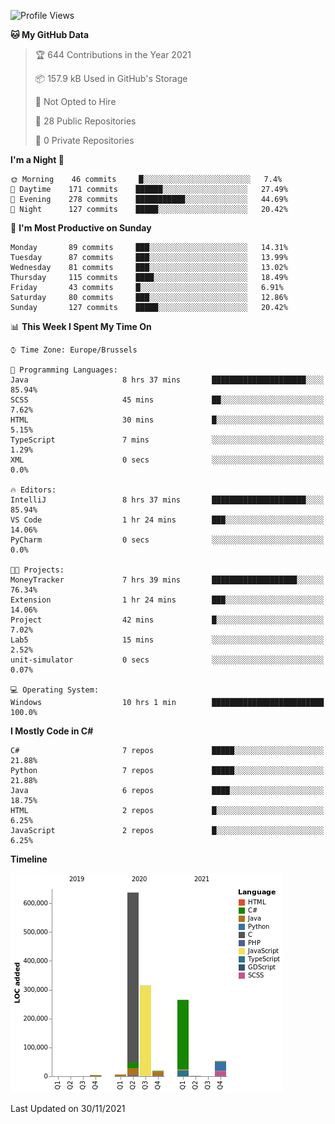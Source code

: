 <!--START_SECTION:waka-->
![Profile Views](http://img.shields.io/badge/Profile%20Views-56-blue)

**🐱 My GitHub Data** 

> 🏆 644 Contributions in the Year 2021
 > 
> 📦 157.9 kB Used in GitHub's Storage 
 > 
> 🚫 Not Opted to Hire
 > 
> 📜 28 Public Repositories 
 > 
> 🔑 0 Private Repositories  
 > 
**I'm a Night 🦉** 

```text
🌞 Morning    46 commits     █░░░░░░░░░░░░░░░░░░░░░░░░   7.4% 
🌆 Daytime    171 commits    ██████░░░░░░░░░░░░░░░░░░░   27.49% 
🌃 Evening    278 commits    ███████████░░░░░░░░░░░░░░   44.69% 
🌙 Night      127 commits    █████░░░░░░░░░░░░░░░░░░░░   20.42%

```
📅 **I'm Most Productive on Sunday** 

```text
Monday       89 commits     ███░░░░░░░░░░░░░░░░░░░░░░   14.31% 
Tuesday      87 commits     ███░░░░░░░░░░░░░░░░░░░░░░   13.99% 
Wednesday    81 commits     ███░░░░░░░░░░░░░░░░░░░░░░   13.02% 
Thursday     115 commits    ████░░░░░░░░░░░░░░░░░░░░░   18.49% 
Friday       43 commits     █░░░░░░░░░░░░░░░░░░░░░░░░   6.91% 
Saturday     80 commits     ███░░░░░░░░░░░░░░░░░░░░░░   12.86% 
Sunday       127 commits    █████░░░░░░░░░░░░░░░░░░░░   20.42%

```


📊 **This Week I Spent My Time On** 

```text
⌚︎ Time Zone: Europe/Brussels

💬 Programming Languages: 
Java                     8 hrs 37 mins       █████████████████████░░░░   85.94% 
SCSS                     45 mins             ██░░░░░░░░░░░░░░░░░░░░░░░   7.62% 
HTML                     30 mins             █░░░░░░░░░░░░░░░░░░░░░░░░   5.15% 
TypeScript               7 mins              ░░░░░░░░░░░░░░░░░░░░░░░░░   1.29% 
XML                      0 secs              ░░░░░░░░░░░░░░░░░░░░░░░░░   0.0%

🔥 Editors: 
IntelliJ                 8 hrs 37 mins       █████████████████████░░░░   85.94% 
VS Code                  1 hr 24 mins        ███░░░░░░░░░░░░░░░░░░░░░░   14.06% 
PyCharm                  0 secs              ░░░░░░░░░░░░░░░░░░░░░░░░░   0.0%

🐱‍💻 Projects: 
MoneyTracker             7 hrs 39 mins       ███████████████████░░░░░░   76.34% 
Extension                1 hr 24 mins        ███░░░░░░░░░░░░░░░░░░░░░░   14.06% 
Project                  42 mins             █░░░░░░░░░░░░░░░░░░░░░░░░   7.02% 
Lab5                     15 mins             ░░░░░░░░░░░░░░░░░░░░░░░░░   2.52% 
unit-simulator           0 secs              ░░░░░░░░░░░░░░░░░░░░░░░░░   0.07%

💻 Operating System: 
Windows                  10 hrs 1 min        █████████████████████████   100.0%

```

**I Mostly Code in C#** 

```text
C#                       7 repos             █████░░░░░░░░░░░░░░░░░░░░   21.88% 
Python                   7 repos             █████░░░░░░░░░░░░░░░░░░░░   21.88% 
Java                     6 repos             ████░░░░░░░░░░░░░░░░░░░░░   18.75% 
HTML                     2 repos             █░░░░░░░░░░░░░░░░░░░░░░░░   6.25% 
JavaScript               2 repos             █░░░░░░░░░░░░░░░░░░░░░░░░   6.25%

```


**Timeline**

![Chart not found](https://raw.githubusercontent.com/Arafa42/Arafa42/main/charts/bar_graph.png) 


 Last Updated on 30/11/2021
<!--END_SECTION:waka-->


<!-- 
[![Hits](https://hits.seeyoufarm.com/api/count/incr/badge.svg?url=https%3A%2F%2Fgithub.com%2FArafa42&count_bg=%23455AF3&title_bg=%23262D3B&icon=github.svg&icon_color=%23588EF7&title=visitors&edge_flat=false)](https://hits.seeyoufarm.com)
 -->
